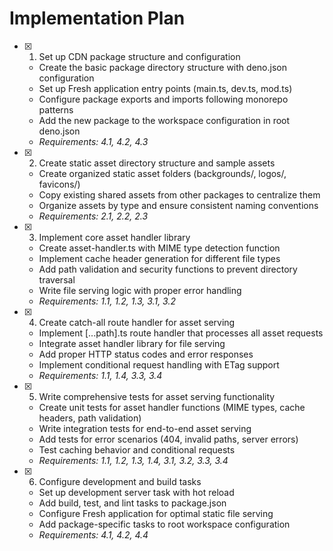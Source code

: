 # Implementation Plan

- [x] 1. Set up CDN package structure and configuration
  - Create the basic package directory structure with deno.json configuration
  - Set up Fresh application entry points (main.ts, dev.ts, mod.ts)
  - Configure package exports and imports following monorepo patterns
  - Add the new package to the workspace configuration in root deno.json
  - _Requirements: 4.1, 4.2, 4.3_

- [x] 2. Create static asset directory structure and sample assets
  - Create organized static asset folders (backgrounds/, logos/, favicons/)
  - Copy existing shared assets from other packages to centralize them
  - Organize assets by type and ensure consistent naming conventions
  - _Requirements: 2.1, 2.2, 2.3_

- [x] 3. Implement core asset handler library
  - Create asset-handler.ts with MIME type detection function
  - Implement cache header generation for different file types
  - Add path validation and security functions to prevent directory traversal
  - Write file serving logic with proper error handling
  - _Requirements: 1.1, 1.2, 1.3, 3.1, 3.2_

- [x] 4. Create catch-all route handler for asset serving
  - Implement [...path].ts route handler that processes all asset requests
  - Integrate asset handler library for file serving
  - Add proper HTTP status codes and error responses
  - Implement conditional request handling with ETag support
  - _Requirements: 1.1, 1.4, 3.3, 3.4_

- [x] 5. Write comprehensive tests for asset serving functionality
  - Create unit tests for asset handler functions (MIME types, cache headers, path validation)
  - Write integration tests for end-to-end asset serving
  - Add tests for error scenarios (404, invalid paths, server errors)
  - Test caching behavior and conditional requests
  - _Requirements: 1.1, 1.2, 1.3, 1.4, 3.1, 3.2, 3.3, 3.4_

- [x] 6. Configure development and build tasks
  - Set up development server task with hot reload
  - Add build, test, and lint tasks to package.json
  - Configure Fresh application for optimal static file serving
  - Add package-specific tasks to root workspace configuration
  - _Requirements: 4.1, 4.2, 4.4_